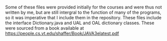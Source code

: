 Some of these files were provided initially for the courses and were thus not written by me, but are still intergral to the function of many of the programs, so it was imperative that I include them in the repository.
These files include the interface Dictionary.java and UAL and OAL dictionary classes. These were sourced from a book available at https://people.cs.vt.edu/shaffer/Book/JAVA3elatest.pdf
